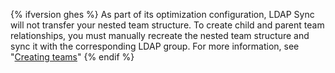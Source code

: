 {% ifversion ghes %}
As part of its optimization configuration, LDAP Sync will not transfer your nested team structure. To create child and parent team relationships, you must manually recreate the nested team structure and sync it with the corresponding LDAP group. For more information, see "[Creating teams](/enterprise/admin/guides/user-management/creating-teams/#creating-teams-with-ldap-sync-enabled)"
{% endif %}
